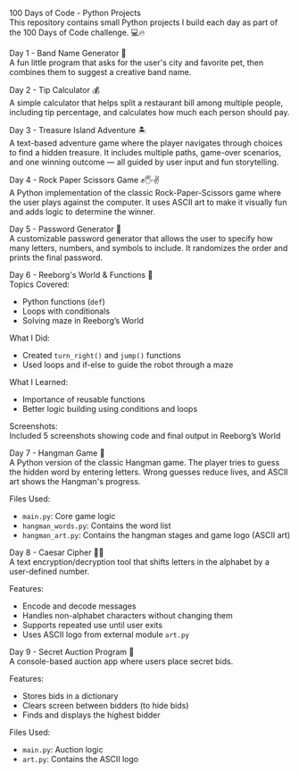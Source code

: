 100 Days of Code - Python Projects  
This repository contains small Python projects I build each day as part of the 100 Days of Code challenge. 💻🔥

Day 1 - Band Name Generator 🎸  
A fun little program that asks for the user's city and favorite pet, then combines them to suggest a creative band name.

Day 2 - Tip Calculator 💰  
A simple calculator that helps split a restaurant bill among multiple people, including tip percentage, and calculates how much each person should pay.

Day 3 - Treasure Island Adventure 🏝️  
A text-based adventure game where the player navigates through choices to find a hidden treasure. It includes multiple paths, game-over scenarios, and one winning outcome — all guided by user input and fun storytelling.

Day 4 - Rock Paper Scissors Game ✊🖐️✌️  
A Python implementation of the classic Rock-Paper-Scissors game where the user plays against the computer. It uses ASCII art to make it visually fun and adds logic to determine the winner.

Day 5 - Password Generator 🔐  
A customizable password generator that allows the user to specify how many letters, numbers, and symbols to include. It randomizes the order and prints the final password.

Day 6 - Reeborg's World & Functions 🤖  
Topics Covered:
- Python functions (`def`)
- Loops with conditionals
- Solving maze in Reeborg’s World  

What I Did:
- Created `turn_right()` and `jump()` functions  
- Used loops and if-else to guide the robot through a maze  

What I Learned:
- Importance of reusable functions  
- Better logic building using conditions and loops  

Screenshots:  
Included 5 screenshots showing code and final output in Reeborg’s World

Day 7 - Hangman Game 🎯  
A Python version of the classic Hangman game. The player tries to guess the hidden word by entering letters. Wrong guesses reduce lives, and ASCII art shows the Hangman's progress.

Files Used:
- `main.py`: Core game logic  
- `hangman_words.py`: Contains the word list  
- `hangman_art.py`: Contains the hangman stages and game logo (ASCII art)  

Day 8 - Caesar Cipher 🔁🔐  
A text encryption/decryption tool that shifts letters in the alphabet by a user-defined number.

Features:
- Encode and decode messages  
- Handles non-alphabet characters without changing them  
- Supports repeated use until user exits  
- Uses ASCII logo from external module `art.py`

Day 9 - Secret Auction Program 🤑  
A console-based auction app where users place secret bids.

Features:
- Stores bids in a dictionary
- Clears screen between bidders (to hide bids)
- Finds and displays the highest bidder

Files Used:
- `main.py`: Auction logic  
- `art.py`: Contains the ASCII logo  
